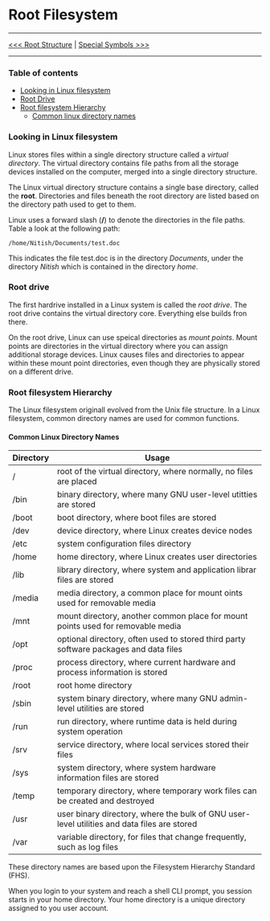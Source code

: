 
# Root Filesystem


---------

[<<< Root Structure](README.md) | [Special Symbols >>>](special-symbols.md)

---------



### Table of contents

- [Looking in Linux filesystem](#looking-in-linux-filesystem)
- [Root Drive](#root-drive)
- [Root filesystem Hierarchy](#root-filesystem-hierarchy)
    - [Common linux directory names](#common-linux-directory-names)


### Looking in Linux filesystem

<!-- Linux does not use drive letters in pathnames as windows 

_______
##### Note:

In windows, the physical drives installed on the computer determine the pathname of the file. Windows assigns a letter to each physial disk drive, and each drive contains it own directory structure for accessing files stored on it.

For example, in Windows you may be used to seeing the file paths such as:

```
c:\Users\Nitish\Documents\test.doc
```
________ -->


Linux stores files within a single directory structure called a *virtual directory*. The virtual directory contains file paths from all the storage devices installed on the computer, merged into a single directory structure.

The Linux virtual directory structure contains a single base directory, called the **root**. Directories and files beneath the root directory are listed based on the directory path used to get to them.


Linux uses a forward slash (**/**) to denote the directories in the file paths. Table a look at the following path:


```
/home/Nitish/Documents/test.doc
```

This indicates the file test.doc is in the directory *Documents*, under the directory *Nitish* which is contained in the directory *home*.




### Root drive

The first hardrive installed in a Linux system is called the *root drive*. The root drive contains the virtual directory core. Everything else builds fron there.

On the root drive, Linux can use speical directories as *mount points*. Mount points are directories in the virtual directory where you can assign additional storage devices. Linux causes files and directories to appear within these mount point directories, even though they are physically stored on a different drive.




### Root filesystem Hierarchy 

The Linux filesystem originall evolved from the Unix file structure. In a Linux filesystem, common directory names are used for common functions.

#### Common Linux Directory Names

| **Directory** | **Usage** | 
|-----|-----|
| / | root of the virtual directory, where normally, no files are placed |
| /bin | binary directory, where many GNU user-level utitties are stored | 
| /boot | boot directory, where boot files are stored |
| /dev | device directory, where Linux creates device nodes |
| /etc | system configuration files directory |
| /home | home directory, where Linux creates user directories |
| /lib | library directory, where system and application librar files are stored |
| /media | media directory, a common place for mount oints used for removable media |
| /mnt | mount directory, another common place for mount points used for removable media |
| /opt | optional directory, often used to stored third party software packages and data files |
| /proc | process directory, where current hardware and process information is stored |
| /root | root home directory |
| /sbin | system binary directory, where many GNU admin-level utilities are stored |
| /run | run directory, where runtime data is held during system operation | 
| /srv | service directory, where local services stored their files |
| /sys | system directory, where system hardware information files are stored |
| /temp | temporary directory, where temporary work files can be created and destroyed |
| /usr | user binary directory, where the bulk of GNU user-level utilities and data files are stored |
| /var | variable directory, for files that change frequently, such as log files |

These directory names are based upon the Filesystem Hierarchy Standard (FHS).


When you login to your system and reach a shell CLI prompt, you session starts in your home directory. Your home directory is a unique directory assigned to you user account.


